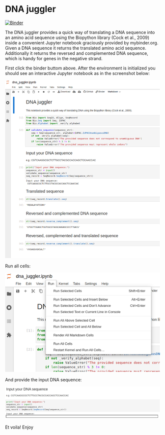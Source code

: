 # DNA juggler

[![Binder](https://mybinder.org/badge_logo.svg)](https://mybinder.org/v2/gh/tron-bioinformatics/dna-juggler/HEAD?labpath=dna_juggler.ipynb)

The DNA juggler provides a quick way of translating a DNA sequence into an amino acid sequence using the Biopython library (Cock et al., 2009) inside a convenient Jupyter notebook graciously provided by mybinder.org.
Given a DNA sequence it returns the translated amino acid sequence.
Additionally it returns the reversed and complemented DNA sequence, which is handy for genes in the negative strand.

First click the binder buttom above. After the environment is initialized you should see an interactive Jupyter notebook as in the screenshot below:

![](images/screenshot_1.png)

Run all cells:

![](images/screenshot_2.png)

And provide the input DNA sequence:

![](images/screenshot_3.png)


Et voila! Enjoy

